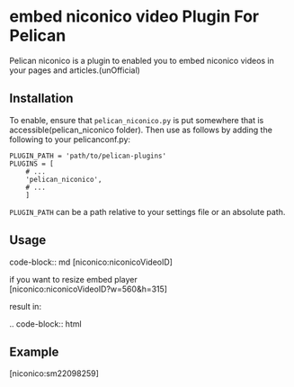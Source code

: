 embed niconico video Plugin For Pelican
==================================

Pelican niconico is a plugin to enabled you to embed niconico videos in your pages
and articles.(unOfficial)


Installation
------------

To enable, ensure that `pelican_niconico.py` is put somewhere that is accessible(pelican_niconico folder).
Then use as follows by adding the following to your pelicanconf.py:

    PLUGIN_PATH = 'path/to/pelican-plugins'
    PLUGINS = [
        # ...
        'pelican_niconico',
        # ...
        ]

`PLUGIN_PATH` can be a path relative to your settings file or an absolute path.

Usage
-----
code-block:: md
[niconico:niconicoVideoID]  
  
if you want to resize embed player  
[niconico:niconicoVideoID?w=560&h=315]  
  
  
result in:  
  
.. code-block:: html  
    
<div class="niconico">  
<script type="text/javascript" src="http://ext.nicovideo.jp/thumb_watch/niconicoID"></script>  
</div>  


Example
-----
[niconico:sm22098259]  
  